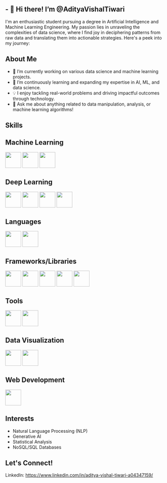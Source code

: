 ## - 👋 Hi there! I’m @AdityaVishalTiwari
I'm an enthusiastic student pursuing a degree in Artificial Intelligence and Machine Learning Engineering. My passion lies in unraveling the complexities of data science, where I find joy in deciphering patterns from raw data and translating them into actionable strategies. Here's a peek into my journey:

## About Me
- 🔭 I’m currently working on various data science and machine learning projects.
- 🌱 I’m continuously learning and expanding my expertise in AI, ML, and data science.
- 💡 I enjoy tackling real-world problems and driving impactful outcomes through technology.
- 💬 Ask me about anything related to data manipulation, analysis, or machine learning algorithms!

## Skills
## Machine Learning
<img src="https://cdn.jsdelivr.net/gh/simple-icons/simple-icons/icons/scikitlearn.svg" width="50" height="50">
<img src="https://cdn.jsdelivr.net/gh/simple-icons/simple-icons/icons/scikitlearn.svg" width="50" height="50">
<img src="https://cdn.jsdelivr.net/gh/simple-icons/simple-icons/icons/scikitlearn.svg" width="50" height="50">

## Deep Learning
<img src="https://cdn.jsdelivr.net/gh/simple-icons/simple-icons/icons/tensorflow.svg" width="50" height="50">
<img src="https://cdn.jsdelivr.net/gh/simple-icons/simple-icons/icons/tensorflow.svg" width="50" height="50">
<img src="https://cdn.jsdelivr.net/gh/simple-icons/simple-icons/icons/tensorflow.svg" width="50" height="50">
<img src="https://cdn.jsdelivr.net/gh/simple-icons/simple-icons/icons/tensorflow.svg" width="50" height="50">

## Languages
<img src="https://cdn.jsdelivr.net/gh/simple-icons/simple-icons/icons/python.svg" width="50" height="50">
<img src="https://cdn.jsdelivr.net/gh/simple-icons/simple-icons/icons/cplusplus.svg" width="50" height="50">

## Frameworks/Libraries
<img src="https://pytorch.org/assets/images/pytorch-logo.png" width="50" height="50">
<img src="https://cdn.jsdelivr.net/gh/simple-icons/simple-icons/icons/tensorflow.svg" width="50" height="50">
<img src="https://cdn.jsdelivr.net/gh/simple-icons/simple-icons/icons/scikitlearn.svg" width="50" height="50">
<img src="https://numpy.org/images/logos/numpy.svg" width="50" height="50">
<img src="https://pandas.pydata.org/static/img/pandas.svg" width="50" height="50">

## Tools
<img src="https://cdn.jsdelivr.net/gh/simple-icons/simple-icons/icons/jupyter.svg" width="50" height="50">
<img src="https://cdn.jsdelivr.net/gh/simple-icons/simple-icons/icons/github.svg" width="50" height="50">

## Data Visualization
<img src="https://matplotlib.org/stable/_static/logo2_compressed.svg" width="50" height="50">
<img src="https://seaborn.pydata.org/_images/seaborn-logo.png" width="50" height="50">

## Web Development
<img src="https://flask.palletsprojects.com/en/2.0.x/_images/flask-logo.png" width="50" height="50">


## Interests
- Natural Language Processing (NLP)
- Generative AI
- Statistical Analysis
- NoSQL/SQL Databases

## Let's Connect!
LinkedIn: https://www.linkedin.com/in/aditya-vishal-tiwari-a04347159/
